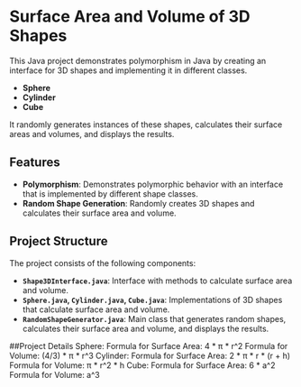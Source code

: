 # Surface Area and Volume of 3D Shapes

This Java project demonstrates polymorphism in Java by creating an interface for 3D shapes and implementing it in different classes.
- **Sphere**
- **Cylinder**
- **Cube**

It randomly generates instances of these shapes, calculates their surface areas and volumes, and displays the results.


## Features
- **Polymorphism**: Demonstrates polymorphic behavior with an interface that is implemented by different shape classes.
- **Random Shape Generation**: Randomly creates 3D shapes and calculates their surface area and volume.

## Project Structure
The project consists of the following components:
- **`Shape3DInterface.java`**: Interface with methods to calculate surface area and volume.
- **`Sphere.java`, `Cylinder.java`, `Cube.java`**: Implementations of 3D shapes that calculate surface area and volume.
- **`RandomShapeGenerator.java`**: Main class that generates random shapes, calculates their surface area and volume, and displays the results.

##Project Details
Sphere:
Formula for Surface Area: 4 * π * r^2
Formula for Volume: (4/3) * π * r^3
Cylinder:
Formula for Surface Area: 2 * π * r * (r + h)
Formula for Volume: π * r^2 * h
Cube:
Formula for Surface Area: 6 * a^2
Formula for Volume: a^3
